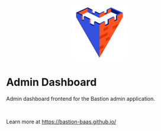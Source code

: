 <p align="center">
  <img src="./public/logo512.png" width="150" height="150" />
</p>

# Admin Dashboard
Admin dashboard frontend for the Bastion admin application.

<br>

Learn more at https://bastion-baas.github.io/

